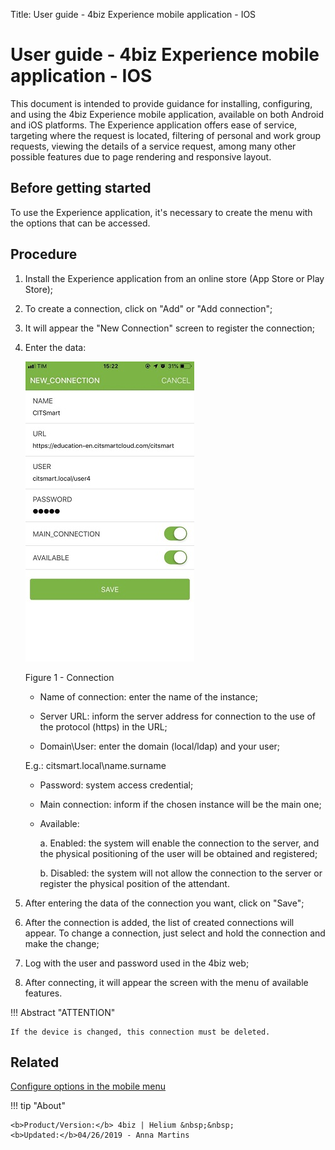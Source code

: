 Title: User guide - 4biz Experience mobile application - IOS
# User guide - 4biz Experience mobile application - IOS

This document is intended to provide guidance for installing, configuring, and using the 4biz Experience mobile application, available on both Android and iOS platforms.
The Experience application offers ease of service, targeting where the request is located, filtering of personal and work group requests, viewing the details of a service request, among many other possible features due to page rendering and responsive layout.

Before getting started
----------------------

To use the Experience application, it's necessary to create the menu with the options that can be accessed.

Procedure
------------

1.	Install the Experience application from an online store (App Store or Play Store);
2.	To create a connection, click on "Add" or "Add connection";
3.	It will appear the "New Connection" screen to register the connection;
4.	Enter the data:

    ![connection](images/app-en.jpg)

     Figure 1 - Connection


    *	Name of connection: enter the name of the instance;

    *	Server URL: inform the server address for connection to the use of the protocol (https) in the URL;

    *	Domain\User: enter the domain (local/ldap) and your user;

    E.g.: citsmart.local\name.surname
    
    *	Password: system access credential;

    *	Main connection: inform if the chosen instance will be the main one;

    *	Available:

           a.	Enabled: the system will enable the connection to the server, and the physical positioning of the 
           user will be obtained and registered;

           b.	Disabled: the system will not allow the connection to the server or register the physical position of 
           the attendant.

5.	After entering the data of the connection you want, click on "Save";

6.	After the connection is added, the list of created connections will appear. To change a connection, just select and hold the connection and make the change;

7.	Log with the user and password used in the 4biz web;

8.	After connecting, it will appear the screen with the menu of available features.


!!! Abstract "ATTENTION"

    If the device is changed, this connection must be deleted.

   
Related
----------

[Configure options in the mobile menu](/en-us/4biz-helium/additional-features/mobile-and-field-service/configuration/configure-mobile-options.html)


!!! tip "About"

    <b>Product/Version:</b> 4biz | Helium &nbsp;&nbsp;
    <b>Updated:</b>04/26/2019 - Anna Martins
